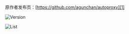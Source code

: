 原作者发布页：[https://github.com/agunchan/autoproxy][1]

![Version][2]

![List][3]


[1]: https://github.com/agunchan/autoproxy
[2]: https://raw.githubusercontent.com/dupontjoy/userChrome.js-Collections-/master/000——xpi/Autoproxy_Mod.xpi/agunchan%28气吞寰宇%29/img/AutoProxy-Version.jpg
[3]: https://raw.githubusercontent.com/dupontjoy/userChrome.js-Collections-/master/000——xpi/Autoproxy_Mod.xpi/agunchan%28气吞寰宇%29/img/AutoProxy-List.jpg